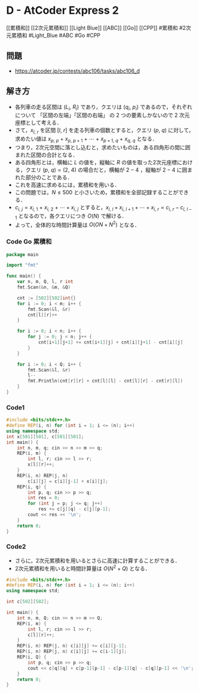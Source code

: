 # D - AtCoder Express 2
[[累積和]] [[2次元累積和]] [[Light Blue]] [[ABC]] [[Go]] [[CPP]]
#累積和 #2次元累積和 #Light_Blue #ABC #Go #CPP 

## 問題
- https://atcoder.jp/contests/abc106/tasks/abc106_d

## 解き方
- 各列車の走る区間は $(L_i,\ R_i)$ であり，クエリは $(q_i,\ p_i)$ であるので，それぞれについて 「区間の左端」「区間の右端」 の $2$ つの要素しかないので 2 次元座標として考える．
- さて，$x_{l,\ r}$ を区間 $[l,\ r]$ を走る列車の個数とすると，クエリ $(p,\ q)$ に対して，求めたい値は $x_{p,\ p}\ +\ x_{p,\ p+1}\ +\ \cdots\ +\ x_{p+1,\ q}\ + \ x_{q,\ q}$ となる．
- つまり，2次元空間に落とし込むと，求めたいものは，ある四角形の間に囲まれた区間の合計となる．
- ある四角形とは，横軸に $L$ の値を，縦軸に $R$ の値を取った2次元座標における，クエリ $(p,\ q)=(2,\ 4)$ の場合だと，横軸が $2-4$ ，縦軸が $2-4$ に囲まれた部分のことである．
- これを高速に求めるには，累積和を用いる．
- この問題では，$N\leq 500$ と小さいため，累積和を全部記録することができる．
- $c_{i,\ j} = x_{i,\ 1}\ +\ x_{i,\ 2}\ +\ \cdots + x_{i,\ j}$ とすると，$x_{i,\ l} + x_{i,\ l+1} + \cdots + x_{i,\ r} = c_{i,\ r} - c_{i,\ l-1}$ となるので，各クエリにつき $O(N)$ で解ける．
- よって，全体的な時間計算量は $O(ON + N^2)$ となる．

### Code Go 累積和
```go
package main

import "fmt"

func main() {
	var n, m, Q, l, r int
	fmt.Scan(&n, &m, &Q)

	cnt := [502][502]int{}
	for i := 0; i < m; i++ {
		fmt.Scan(&l, &r)
		cnt[l][r]++
	}

	for i := 0; i < n; i++ {
		for j := 0; j < n; j++ {
			cnt[i+1][j+1] += cnt[i+1][j] + cnt[i][j+1] - cnt[i][j]
		}
	}

	for i := 0; i < Q; i++ {
		fmt.Scan(&l, &r)
		l--
		fmt.Println(cnt[r][r] + cnt[l][l] - cnt[l][r] - cnt[r][l])
	}
}
```

### Code1
```c++
#include <bits/stdc++.h>
#define REP(i, n) for (int i = 1; i <= (n); i++)
using namespace std;
int x[501][501], c[501][501];
int main() {
	int n, m, q; cin >> n >> m >> q;
	REP(i, m) {
		int l, r; cin >> l >> r;
		x[l][r]++;
	}
	REP(i, n) REP(j, n)
		c[i][j] = c[i][j-1] + x[i][j];
	REP(i, q) {
		int p, q; cin >> p >> q;
		int res = 0;
		for (int j = p; j <= q; j++)
			res += c[j][q] - c[j][p-1];
		cout << res << '\n';
	}
    return 0;
}
```

### Code2
- さらに，2次元累積和を用いるとさらに高速に計算することができる．
- 2次元累積和を用いると時間計算量は $O(N^2+Q)$ となる．
```c++
#include <bits/stdc++.h>
#define REP(i, n) for (int i = 1; i <= (n); i++)
using namespace std;

int c[502][502];

int main() {
	int n, m, Q; cin >> n >> m >> Q;
	REP(i, m) {
		int l, r; cin >> l >> r;
		c[l][r]++;
	}
	REP(i, n) REP(j, n) c[i][j] += c[i][j-1];
	REP(i, n) REP(j, n) c[i][j] += c[i-1][j];
	REP(i, Q) {
		int p, q; cin >> p >> q;
		cout << c[q][q] + c[p-1][p-1] - c[p-1][q] - c[q][p-1] << '\n';
	}
	return 0;
}
```
